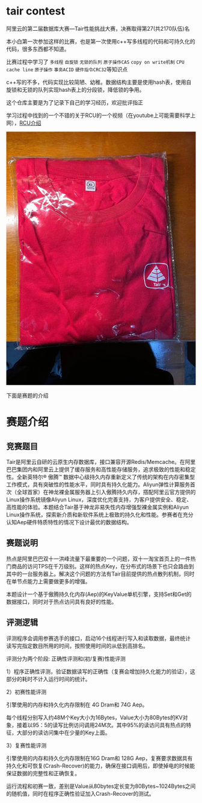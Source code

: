# tair contest
阿里云的第二届数据库大赛—Tair性能挑战大赛，决赛取得第27(共2170队伍)名



本小白第一次参加这样的比赛，也是第一次使用c++写多线程的代码和可持久化的代码，很多东西都不知道。

比赛过程中学习了 `多线程` `自旋锁` `无锁的队列` `原子操作CAS` `copy on write机制` `CPU cache line`  `原子操作`  `事务ACID` `硬件指令CRC32`等知识点

c++写的不多，代码实现比较简陋、幼稚。数据结构主要是使用hash表，使用自旋锁和无锁的队列实现hash表上的分段锁，降低锁的争用。

这个仓库主要是为了记录下自己的学习经历，欢迎批评指正

学习过程中找到的一个不错的关于RCU的一个视频（在youtube上可能需要科学上网），[RCU介绍](https://www.youtube.com/watch?reload=9&v=rxQ5K9lo034)

![纪念短袖](纪念T恤.jpg)

下面是赛题的介绍

# 赛题介绍

## 竞赛题目

Tair是阿里云自研的云原生内存数据库，接口兼容开源Redis/Memcache。在阿里巴巴集团内和阿里云上提供了缓存服务和高性能存储服务，追求极致的性能和稳定性。全新英特尔® 傲腾™ 数据中心级持久内存重新定义了传统的架构在内存密集型工作模式，具有突破性的性能水平，同时具有持久化能力。Aliyun弹性计算服务首次（全球首家）在神龙裸金属服务器上引入傲腾持久内存，撘配阿里云官方提供的Linux操作系统镜像Aliyun Linux，深度优化完善支持，为客户提供安全、稳定、高性能的体验。本题结合Tair基于神龙非易失性内存增强型裸金属实例和Aliyun Linux操作系统，探索新介质和新软件系统上极致的持久化和性能。参赛者在充分认知Aep硬件特质特性的情况下设计最优的数据结构。

## 赛题说明

热点是阿里巴巴双十一洪峰流量下最重要的一个问题，双十一淘宝首页上的一件热门商品的访问TPS在千万级别。这样的热点Key，在分布式的场景下也只会路由到其中的一台服务器上。解决这个问题的方法有Tair目前提供的热点散列机制，同时在单节点能力上需要做更多的增强。

本题设计一个基于傲腾持久化内存(Aep)的KeyValue单机引擎，支持Set和Get的数据接口，同时对于热点访问具有良好的性能。

## 评测逻辑

评测程序会调用参赛选手的接口，启动16个线程进行写入和读取数据，最终统计读写完指定数目所用的时间，按照使用时间的从低到高排名。

评测分为两个阶段: 正确性评测和(初/复赛)性能评测

1）程序正确性评测，验证数据读写的正确性（复赛会增加持久化能力的验证），这部分的耗时不计入运行时间的统计。

2）初赛性能评测

引擎使用的内存和持久化内存限制在 4G Dram和 74G Aep。

每个线程分别写入约48M个Key大小为16Bytes，Value大小为80Bytes的KV对象，接着以95：5的读写比例访问调用24M次。其中95%的读访问具有热点的特征，大部分的读访问集中在少量的Key上面。

3）复赛性能评测

引擎使用的内存和持久化内存限制在16G Dram和 128G Aep，复赛要求数据具有持久化和可恢复(Crash-Recover)的能力，确保在接口调用后，即使掉电的时候能保证数据的完整性和正确恢复。

运行流程和初赛一致，差别是Value从80bytes定长变为80Bytes~1024Bytes之间的随机值，同时在程序正确性验证加入Crash-Recover的测试。

